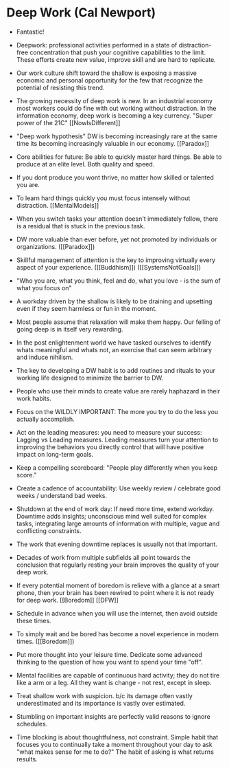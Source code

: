 # Deep Work  (Cal Newport)

- Fantastic!

- Deepwork: professional activities performed in a state of distraction-free concentration that push your cognitive capabilities to the limit. These efforts create new value, improve skill and are hard to replicate.

- Our work culture shift toward the shallow is exposing a massive economic and personal opportunity for the few that recognize the potential of resisting this trend.

- The growing necessity of deep work is new. In an industrial economy most workers could do fine with out working without distraction. In the information economy, deep work is becoming a key currency. "Super power of the 21C" [[NowIsDifferent]]

- "Deep work hypothesis" DW is becoming increasingly rare at the same time its becoming increasingly valuable in our economy. [[Paradox]]

- Core abilities for future: Be able to quickly master hard things. Be able to produce at an elite level. Both quality and speed. 

- If you dont produce you wont thrive, no matter how skilled or talented you are.

- To learn hard things quickly you must focus intensely without distraction. [[MentalModels]]

- When you switch tasks your attention doesn't immediately follow, there is a residual  that is stuck in the previous task.

- DW more valuable than ever before, yet not promoted by individuals or organizations. ([[Paradox]])

- Skillful management of attention is the key to improving virtually every aspect of your experience. ([[Buddhism]]) ([[SystemsNotGoals]])

- "Who you are, what you think, feel and do, what you love - is the sum of what you focus on"

- A workday driven by the shallow is likely to be draining and upsetting even if they seem harmless or fun in the moment.

- Most people assume that relaxation will make them happy. Our felling of going deep is in itself very rewarding.

- In the post enlightenment world we have tasked ourselves to identify whats meaningful and whats not, an exercise that can seem arbitrary and induce nihilism.

- The key to developing a DW habit is to add routines and rituals to your working life designed to minimize the barrier to DW.

- People who use their minds to create value are rarely haphazard in their work habits.

- Focus on the WILDLY IMPORTANT: The more you try to do the less you actually accomplish.

- Act on the leading measures: you need to measure your success: Lagging vs Leading measures. Leading measures turn your attention to improving the behaviors you directly control that will have positive impact on long-term goals.

- Keep a compelling scoreboard: "People play differently when you keep score."

- Create a cadence of accountability: Use weekly review / celebrate good weeks / understand bad weeks.

- Shutdown at the end of work day: If need more time, extend workday. Downtime adds insights; unconscious mind well suited for complex tasks, integrating large amounts of information with multiple, vague and conflicting constraints.

- The work that evening downtime replaces is usually not that important.

- Decades of work from multiple subfields all point towards the conclusion that regularly resting your brain improves the quality of your deep work.

- If every potential moment of boredom is relieve with a glance at a smart phone, then your brain has been rewired to point where it is not ready for deep work. [[Boredom]] [[DFW]]

- Schedule in advance when you will use the internet, then avoid outside these times.

- To simply wait and be bored has become a novel experience in modern times. ([[Boredom]])

- Put more thought into your leisure time.  Dedicate some advanced thinking to the question of how you want to spend your time "off".

- Mental facilities are capable of continuous hard activity; they do not tire like a arm or a leg. All they want is change - not rest, except in sleep.

- Treat shallow work with suspicion. b/c its damage often vastly underestimated and its importance is vastly over estimated.

- Stumbling on important insights are perfectly valid reasons to ignore schedules.

- Time blocking is about thoughtfulness, not constraint. Simple habit that focuses you to continually take a moment throughout your day to ask "what makes sense for me to do?"   The habit of asking is what returns results.

